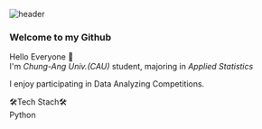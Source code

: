 ![header](https://capsule-render.vercel.app/api?type=waving&color=0:a82da8,100:da8f00&height=230&section=header&text=HyungjooAhn&fontAlign=70&fontAlignY=40&fontSize=60&fontColor=ffffff)

### Welcome to my Github

Hello Everyone 👋<br>
I'm *Chung-Ang Univ.(CAU)* student, majoring in *Applied Statistics*

I enjoy participating in Data Analyzing Competitions.

🛠Tech Stach🛠 <br>
Python
<!--
**HyungjooAhn1/HyungjooAhn1** is a ✨ _special_ ✨ repository because its `README.md` (this file) appears on your GitHub profile.

Here are some ideas to get you started:

- 🔭 I’m currently working on ...
- 🌱 I’m currently learning ...
- 👯 I’m looking to collaborate on ...
- 🤔 I’m looking for help with ...
- 💬 Ask me about ...
- 📫 How to reach me: ...
- 😄 Pronouns: ...
- ⚡ Fun fact: ...
-->
